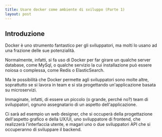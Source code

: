 ```yaml
---
title: Usare docker come ambiente di sviluppo (Parte 1)
layout: post
---
```


## Introduzione

Docker è uno strumento fantastico per gli sviluppatori, ma molti lo usano ad una
frazione delle sue potenzialità.

Normalmente, infatti, si fa uso di Docker per far girare un qualche server database,
come MySql, o qualche servizio la cui installazione può essere noiosa o complessa,
come Redis o ElasticSearch.

Ma le possibilità che Docker permette agli sviluppatori sono molte altre, soprattutto
se si lavora in team e si sta progettando un'applicazione basata su microservizi.

Immaginate, infatti, di essere un piccolo (o grande, perché no?) team di sviluppatori,
ognuno assegnatario di un aspetto dell'applicazione.

Ci sarà ad esempio un web designer, che si occuperà della progettazione dell'aspetto
grafico e della UX/UI, uno sviluppatore di frontend, che realizzerà l'interfaccia utente,
e magari uno o due sviluppatori API che si occuperanno di sviluppare il backend.


